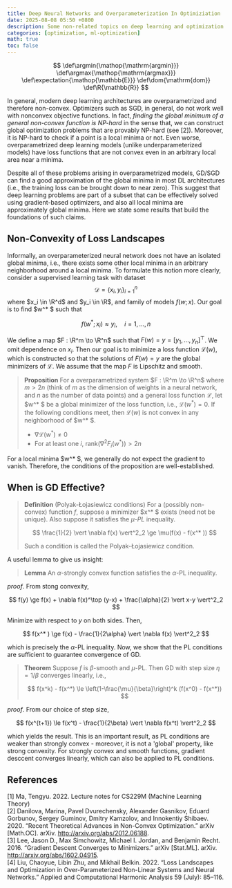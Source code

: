 ```yaml
---
title: Deep Neural Networks and Overparameterization In Optimiziation
date: 2025-08-08 05:50 +0800
description: Some non-related topics on deep learning and optimization.
categories: [optimization, ml-optimization]
math: true
toc: false
---
```


$$
    \def\argmin{\mathop{\mathrm{argmin}}}
    \def\argmax{\mathop{\mathrm{argmax}}}
    \def\expectation{\mathop{\mathbb{E}}}
    \def\dom{\mathrm{dom}}
    \def\R{\mathbb{R}}
$$

In general, modern deep learning architectures are overparametrized and therefore non-convex. Optimizers such as SGD, in general, do not work well with nonconvex objective functions. In fact, _finding the global minimum of a general non-convex function is NP-hard_ in the sense that, we can construct global optimization problems that are provably NP-hard (see [2]). Moreover, it is NP-hard to check if a point is a local minima or not. Even worse, overparametrized deep learning models (unlike underparameterized models) have loss functions that are not convex even in an arbitrary local area near a minima.

Despite all of these problems arising in overparametrized models, GD/SGD can find a good approximation of the global minima in most DL architectures (i.e., the training loss can be brought down to near zero). This suggest that deep learning problems are part of a subset that can be effectively solved using gradient-based optimizers, and also all local minima are approximately global minima. Here we state some results that build the foundations of such claims.

## Non-Convexity of Loss Landscapes

Informally, an overparameterized neural network does not have an isolated global minima, i.e., there exists some other local minima in an arbitrary neighborhood around a local minima. To formulate this notion more clearly, consider a supervised learning task with dataset $$\mathcal{D} = \{ x_i,y_i \} ^n_{i=1}$$ where $x_i \in \R^d$ and $y_i \in \R$, and family of models $f(w;x)$. Our goal is to find $w^* $ such that

$$
f(w^*;x_i) \approx y_i, \quad i = 1,\dots,n
$$

We define a map $F : \R^m \to \R^n$ such that $F(w) = y = [y_1,\dots,y_n]^\top$. We omit dependence on $x_i$. Then our goal is to minimize a loss function $\mathcal{L}(w)$, which is constructed so that the solutions of $F(w) = y$ are the global minimizers of $\mathcal{L}$. We assume that the map $F$ is Lipschitz and smooth.

> **Proposition** For a overparametrized system $F : \R^m \to \R^n$ where $m > 2n$ (think of $m$ as the dimension of weights in a neural network, and $n$ as the number of data points) and a general loss function $\mathcal{L}$, let $w^* $ be a global minimizer of the loss function, i.e., $\mathcal{L}(w^* ) = 0$. If the following conditions meet, then $\mathcal{L}(w)$ is not convex in any neighborhood of $w^* $.
>
> - $\nabla \mathcal{L}(w^* ) \ne 0$
> - For at least one $i$, $\mathrm{rank}(\nabla^2 F_i(w^* )) > 2n$

For a local minima $w^* $, we generally do not expect the gradient to vanish. Therefore, the conditions of the proposition are well-established.

## When is GD Effective?

> **Definition** (Polyak-Łojasiewicz conditions) For a (possibly non-convex) function $f$, suppose a minimizer $x^* $ exists (need not be unique). Also suppose it satisfies the _$\mu$-PL_ inequality.
>
> $$
\frac{1}{2} \vert \nabla f(x) \vert^2_2 \ge \mu(f(x) - f(x^* ))
> $$
>
> Such a condition is called the Polyak-Łojasiewicz condition.

A useful lemma to give us insight:

> **Lemma** An $\alpha$-strongly convex function satisfies the $\alpha$-PL inequality.

_proof_. From stong convexity,

$$
f(y) \ge f(x) + \nabla f(x)^\top (y-x) + \frac{\alpha}{2} \vert x-y \vert^2_2
$$

Minimize with respect to $y$ on both sides. Then,

$$
f(x^* ) \ge f(x) - \frac{1}{2\alpha} \vert \nabla f(x) \vert^2_2
$$

which is precisely the $\alpha$-PL inequality. Now, we show that the PL conditions are sufficient to guarantee convergence of GD.

> **Theorem** Suppose $f$ is $\beta$-smooth and $\mu$-PL. Then GD with step size $\eta = 1/\beta$ converges linearly, i.e.,
>
> $$
f(x^k) - f(x^*) \le \left(1-\frac{\mu}{\beta}\right)^k (f(x^0) - f(x^*))
> $$

_proof_. From our choice of step size,

$$
f(x^{t+1}) \le f(x^t) - \frac{1}{2\beta} \vert \nabla f(x^t) \vert^2_2
$$

which yields the result. This is an important result, as PL conditions are weaker than strongly convex - moreover, it is not a 'global' property, like strong convexity. For strongly convex and smooth functions, gradient desccent converges linearly, which can also be applied to PL conditions.

## References

[1] Ma, Tengyu. 2022. Lecture notes for CS229M (Machine Learning Theory) \
[2] Danilova, Marina, Pavel Dvurechensky, Alexander Gasnikov, Eduard Gorbunov, Sergey Guminov, Dmitry Kamzolov, and Innokentiy Shibaev. 2020. “Recent Theoretical Advances in Non-Convex Optimization.” arXiv [Math.OC]. arXiv. http://arxiv.org/abs/2012.06188. \
[3] Lee, Jason D., Max Simchowitz, Michael I. Jordan, and Benjamin Recht. 2016. “Gradient Descent Converges to Minimizers.” arXiv [Stat.ML]. arXiv. http://arxiv.org/abs/1602.04915. \
[4] Liu, Chaoyue, Libin Zhu, and Mikhail Belkin. 2022. “Loss Landscapes and Optimization in Over-Parameterized Non-Linear Systems and Neural Networks.” Applied and Computational Harmonic Analysis 59 (July): 85–116.
